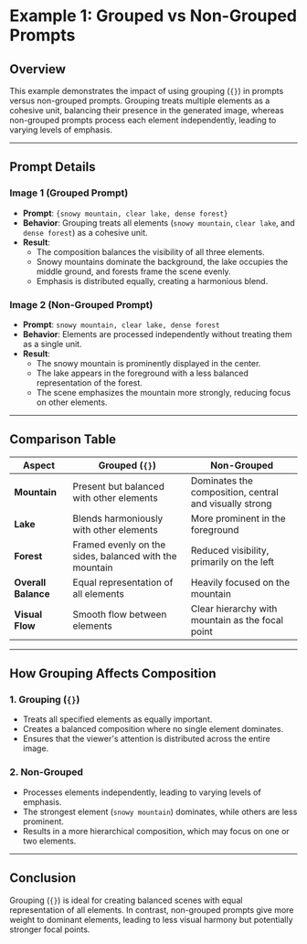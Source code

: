 # **Example 1: Grouped vs Non-Grouped Prompts**

## **Overview**
This example demonstrates the impact of using grouping (`{}`) in prompts versus non-grouped prompts. Grouping treats multiple elements as a cohesive unit, balancing their presence in the generated image, whereas non-grouped prompts process each element independently, leading to varying levels of emphasis.

---

## **Prompt Details**

### **Image 1** (Grouped Prompt)
- **Prompt**: `{snowy mountain, clear lake, dense forest}`
- **Behavior**: Grouping treats all elements (`snowy mountain`, `clear lake`, and `dense forest`) as a cohesive unit.
- **Result**:
  - The composition balances the visibility of all three elements.
  - Snowy mountains dominate the background, the lake occupies the middle ground, and forests frame the scene evenly.
  - Emphasis is distributed equally, creating a harmonious blend.

### **Image 2** (Non-Grouped Prompt)
- **Prompt**: `snowy mountain, clear lake, dense forest`
- **Behavior**: Elements are processed independently without treating them as a single unit.
- **Result**:
  - The snowy mountain is prominently displayed in the center.
  - The lake appears in the foreground with a less balanced representation of the forest.
  - The scene emphasizes the mountain more strongly, reducing focus on other elements.

---

## **Comparison Table**

| **Aspect**           | **Grouped (`{}`)**                                        | **Non-Grouped**                                         |
|-----------------------|----------------------------------------------------------|--------------------------------------------------------|
| **Mountain**          | Present but balanced with other elements                 | Dominates the composition, central and visually strong |
| **Lake**              | Blends harmoniously with other elements                  | More prominent in the foreground                       |
| **Forest**            | Framed evenly on the sides, balanced with the mountain   | Reduced visibility, primarily on the left              |
| **Overall Balance**   | Equal representation of all elements                     | Heavily focused on the mountain                       |
| **Visual Flow**       | Smooth flow between elements                             | Clear hierarchy with mountain as the focal point       |

---

## **How Grouping Affects Composition**

### **1. Grouping (`{}`)**
- Treats all specified elements as equally important.
- Creates a balanced composition where no single element dominates.
- Ensures that the viewer's attention is distributed across the entire image.

### **2. Non-Grouped**
- Processes elements independently, leading to varying levels of emphasis.
- The strongest element (`snowy mountain`) dominates, while others are less prominent.
- Results in a more hierarchical composition, which may focus on one or two elements.

---

## **Conclusion**
Grouping (`{}`) is ideal for creating balanced scenes with equal representation of all elements. In contrast, non-grouped prompts give more weight to dominant elements, leading to less visual harmony but potentially stronger focal points.

